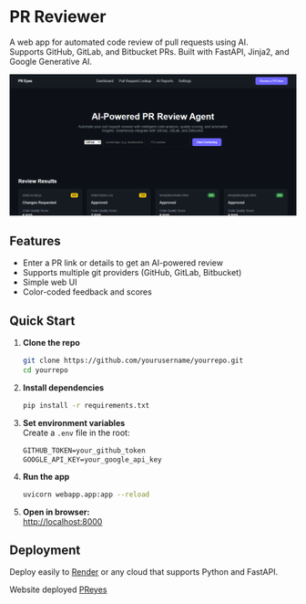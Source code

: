 # PR Reviewer

A web app for automated code review of pull requests using AI.  
Supports GitHub, GitLab, and Bitbucket PRs. Built with FastAPI, Jinja2, and Google Generative AI.

![PR Reviewer Screenshot](https://raw.githubusercontent.com/asterisk51/PR-review-agent/main/webapp/static/img/image.png)

## Features

- Enter a PR link or details to get an AI-powered review
- Supports multiple git providers (GitHub, GitLab, Bitbucket)
- Simple web UI
- Color-coded feedback and scores

## Quick Start

1. **Clone the repo**
   ```sh
   git clone https://github.com/yourusername/yourrepo.git
   cd yourrepo
   ```

2. **Install dependencies**
   ```sh
   pip install -r requirements.txt
   ```

3. **Set environment variables**  
   Create a `.env` file in the root:
   ```
   GITHUB_TOKEN=your_github_token
   GOOGLE_API_KEY=your_google_api_key
   ```

4. **Run the app**
   ```sh
   uvicorn webapp.app:app --reload
   ```

5. **Open in browser:**  
   [http://localhost:8000](http://localhost:8000)

## Deployment

Deploy easily to [Render](https://render.com/) or any cloud that supports Python and FastAPI.

Website deployed [PReyes](https://preyes.onrender.com/)

